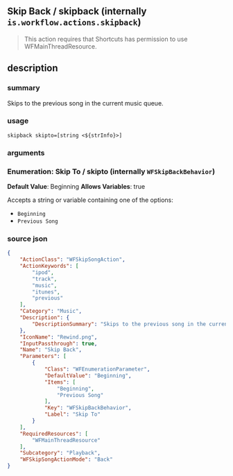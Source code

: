 
## Skip Back / skipback (internally `is.workflow.actions.skipback`)


> This action requires that Shortcuts has permission to use WFMainThreadResource.


## description
### summary
Skips to the previous song in the current music queue.


### usage
`skipback skipto=[string <${strInfo}>]`

### arguments
### Enumeration: Skip To / skipto (internally `WFSkipBackBehavior`)
**Default Value**: Beginning
**Allows Variables**: true


Accepts a string 
or variable
containing one of the options:

- `Beginning`
- `Previous Song`

### source json

```json
{
	"ActionClass": "WFSkipSongAction",
	"ActionKeywords": [
		"ipod",
		"track",
		"music",
		"itunes",
		"previous"
	],
	"Category": "Music",
	"Description": {
		"DescriptionSummary": "Skips to the previous song in the current music queue."
	},
	"IconName": "Rewind.png",
	"InputPassthrough": true,
	"Name": "Skip Back",
	"Parameters": [
		{
			"Class": "WFEnumerationParameter",
			"DefaultValue": "Beginning",
			"Items": [
				"Beginning",
				"Previous Song"
			],
			"Key": "WFSkipBackBehavior",
			"Label": "Skip To"
		}
	],
	"RequiredResources": [
		"WFMainThreadResource"
	],
	"Subcategory": "Playback",
	"WFSkipSongActionMode": "Back"
}
```
